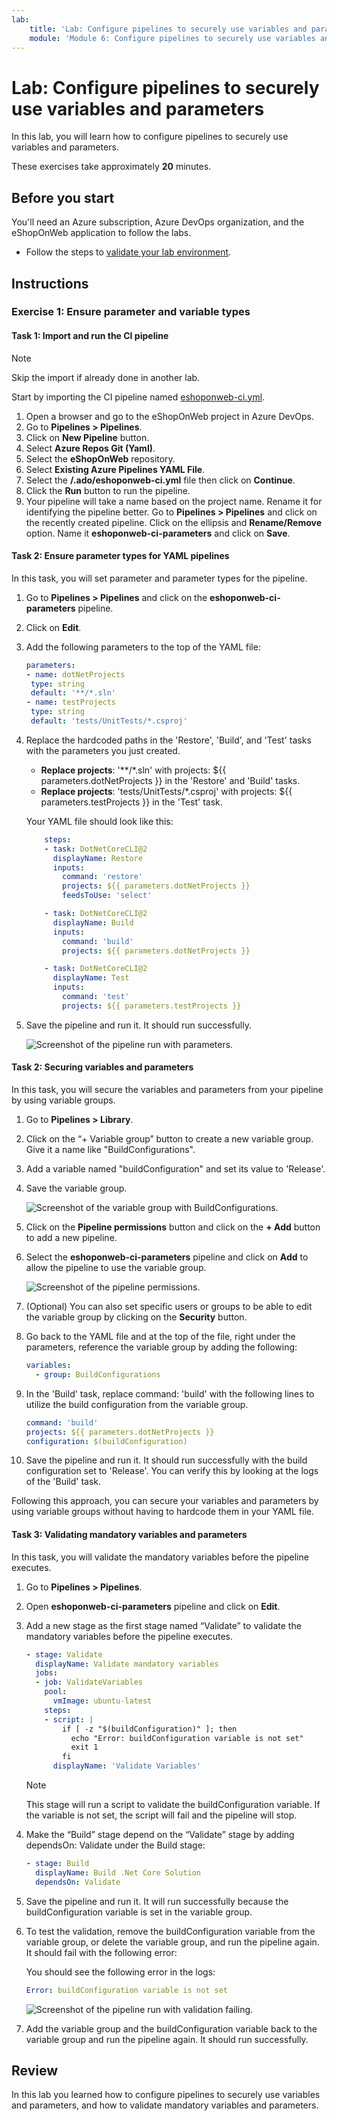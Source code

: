 ```yaml
---
lab:
    title: 'Lab: Configure pipelines to securely use variables and parameters'
    module: 'Module 6: Configure pipelines to securely use variables and parameters'
---
```


# Lab: Configure pipelines to securely use variables and parameters

In this lab, you will learn how to configure pipelines to securely use variables and parameters.

These exercises take approximately **20** minutes.

## Before you start

You'll need an Azure subscription, Azure DevOps organization, and the eShopOnWeb application to follow the labs.

- Follow the steps to [validate your lab environment](APL2001_M00_Validate_Lab_Environment.md).

## Instructions

### Exercise 1: Ensure parameter and variable types

#### Task 1: Import and run the CI pipeline

> [!NOTE]
> Skip the import if already done in another lab.

Start by importing the CI pipeline named [eshoponweb-ci.yml](https://github.com/MicrosoftLearning/eShopOnWeb/blob/main/.ado/eshoponweb-ci.yml).

1. Open a browser and go to the eShopOnWeb project in Azure DevOps.
2. Go to **Pipelines > Pipelines**.
3. Click on **New Pipeline** button.
4. Select **Azure Repos Git (Yaml)**.
5. Select the **eShopOnWeb** repository.
6. Select **Existing Azure Pipelines YAML File**.
7. Select the **/.ado/eshoponweb-ci.yml** file then click on **Continue**.
8. Click the **Run** button to run the pipeline.
9. Your pipeline will take a name based on the project name. Rename it for identifying the pipeline better. Go to **Pipelines > Pipelines** and click on the recently created pipeline. Click on the ellipsis and **Rename/Remove** option. Name it **eshoponweb-ci-parameters** and click on **Save**.

#### Task 2: Ensure parameter types for YAML pipelines

In this task, you will set parameter and parameter types for the pipeline.

1. Go to **Pipelines > Pipelines** and click on the **eshoponweb-ci-parameters** pipeline.
2. Click on **Edit**.
3. Add the following parameters to the top of the YAML file:

    ```YAML
    parameters:
   - name: dotNetProjects
     type: string
     default: '**/*.sln'
   - name: testProjects
     type: string
     default: 'tests/UnitTests/*.csproj'

    ```

4. Replace the hardcoded paths in the 'Restore', 'Build', and 'Test' tasks with the parameters you just created.
   - **Replace projects**: '**/*.sln' with projects: ${{ parameters.dotNetProjects }} in the 'Restore' and 'Build' tasks.
   - **Replace projects**: 'tests/UnitTests/*.csproj' with projects: ${{ parameters.testProjects }} in the 'Test' task.

    Your YAML file should look like this:

    ```YAML
        steps:
        - task: DotNetCoreCLI@2
          displayName: Restore
          inputs:
            command: 'restore'
            projects: ${{ parameters.dotNetProjects }}
            feedsToUse: 'select'
    
        - task: DotNetCoreCLI@2
          displayName: Build
          inputs:
            command: 'build'
            projects: ${{ parameters.dotNetProjects }}
    
        - task: DotNetCoreCLI@2
          displayName: Test
          inputs:
            command: 'test'
            projects: ${{ parameters.testProjects }}

    ```

5. Save the pipeline and run it. It should run successfully.

    ![Screenshot of the pipeline run with parameters.](media/pipeline-parameters-run.png)

#### Task 2: Securing variables and parameters

In this task, you will secure the variables and parameters from your pipeline by using variable groups.

1. Go to **Pipelines > Library**.
2. Click on the “+ Variable group” button to create a new variable group. Give it a name like "BuildConfigurations".
3. Add a variable named "buildConfiguration" and set its value to 'Release'.
4. Save the variable group.

    ![Screenshot of the variable group with BuildConfigurations.](media/eshop-variable-group.png)

5. Click on the **Pipeline permissions** button and click on the **+ Add** button to add a new pipeline.
6. Select the **eshoponweb-ci-parameters** pipeline and click on **Add** to allow the pipeline to use the variable group.

    ![Screenshot of the pipeline permissions.](media/pipeline-permissions.png)

7. (Optional) You can also set specific users or groups to be able to edit the variable group by clicking on the **Security** button.
8. Go back to the YAML file and at the top of the file, right under the parameters, reference the variable group by adding the following:

    ```YAML
    variables:
      - group: BuildConfigurations
    
    ```

9. In the 'Build' task, replace command: 'build' with the following lines to utilize the build configuration from the variable group.

    ```YAML
    command: 'build'
    projects: ${{ parameters.dotNetProjects }}
    configuration: $(buildConfiguration)
    
    ```

10. Save the pipeline and run it. It should run successfully with the build configuration set to 'Release'. You can verify this by looking at the logs of the 'Build' task.

Following this approach, you can secure your variables and parameters by using variable groups without having to hardcode them in your YAML file.

#### Task 3: Validating mandatory variables and parameters

In this task, you will validate the mandatory variables before the pipeline executes.

1. Go to **Pipelines > Pipelines**.
2. Open **eshoponweb-ci-parameters** pipeline and click on **Edit**.
3. Add a new stage as the first stage named “Validate” to validate the mandatory variables before the pipeline executes.

    ```YAML
    - stage: Validate
      displayName: Validate mandatory variables
      jobs:
      - job: ValidateVariables
        pool:
          vmImage: ubuntu-latest
        steps:
        - script: |
            if [ -z "$(buildConfiguration)" ]; then
              echo "Error: buildConfiguration variable is not set"
              exit 1
            fi
          displayName: 'Validate Variables'
    
    ```

    > [!NOTE]
    > This stage will run a script to validate the buildConfiguration variable. If the variable is not set, the script will fail and the pipeline will stop.

4. Make the “Build” stage depend on the “Validate” stage by adding dependsOn: Validate under the Build stage:

    ```YAML
    - stage: Build
      displayName: Build .Net Core Solution
      dependsOn: Validate
    
    ```

5. Save the pipeline and run it. It will run successfully because the buildConfiguration variable is set in the variable group.
6. To test the validation, remove the buildConfiguration variable from the variable group, or delete the variable group, and run the pipeline again. It should fail with the following error:

    You should see the following error in the logs:

    ```YAML
    Error: buildConfiguration variable is not set
    
    ```

    ![Screenshot of the pipeline run with validation failing.](media/pipeline-validation-fail.png)

7. Add the variable group and the buildConfiguration variable back to the variable group and run the pipeline again. It should run successfully.

## Review

In this lab you learned how to configure pipelines to securely use variables and parameters, and how to validate mandatory variables and parameters.
